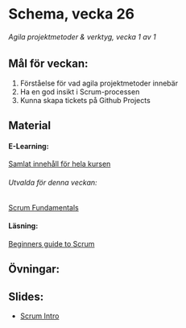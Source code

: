 # Schema, vecka 26

###### Agila projektmetoder & verktyg, vecka 1 av 1

## Mål för veckan:
1. Förståelse för vad agila projektmetoder innebär
2. Ha en god insikt i Scrum-processen
3. Kunna skapa tickets på Github Projects

## Material
#### E-Learning:
[Samlat innehåll för hela kursen](https://github.com/Lexicon-Frontend-2024/e-learning-material/edit/main/README.md)
###### Utvalda för denna veckan:
[Scrum Fundamentals](https://app.pluralsight.com/library/courses/fundamentals-scrum/table-of-contents)
#### Läsning:
[Beginners guide to Scrum](https://www.atlassian.com/blog/project-management/beginners-guide-scrum-and-agile-project-management)

## Övningar:

## Slides:
* [Scrum Intro](https://docs.google.com/presentation/d/1OwxcWGzVYUGwb9rUYC5fEm4Kl9-5WhSkv9G3QT4PLm0/edit?usp=sharing)

